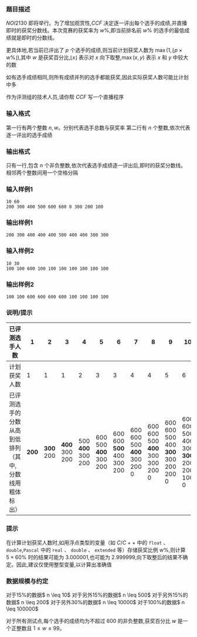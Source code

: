 ### 题目描述
$NOI2130$ 即将举行。为了增加观赏性,$CCF$ 决定逐一评出每个选手的成绩,并直播即时的获奖分数线。本次竞赛的获奖率为 $w\%$,即当前排名前 $w\%$ 的选手的最低成绩就是即时的分数线。

更具体地,若当前已评出了 $p$ 个选手的成绩,则当前计划获奖人数为 $\max(1, \lfloor p \times w \%\rfloor)$,其中 $w$ 是获奖百分比,$\lfloor x \rfloor$ 表示对 $x$ 向下取整,$\max(x,y)$ 表示 $x$ 和 $y$ 中较大的数

如有选手成绩相同,则所有成绩并列的选手都能获奖,因此实际获奖人数可能比计划中多

作为评测组的技术人员,请你帮 $CCF$ 写一个直播程序

### 输入格式
第一行有两个整数 $n, w$。分别代表选手总数与获奖率
第二行有 $n$ 个整数,依次代表逐一评出的选手成绩

### 输出格式
只有一行,包含 $n$ 个非负整数,依次代表选手成绩逐一评出后,即时的获奖分数线。相邻两个整数间用一个空格分隔

### 输入样例1
```
10 60
200 300 400 500 600 600 0 300 200 100
```
### 输出样例1
```
200 300 400 400 400 500 400 400 300 300
```
### 输入样例2
```
10 30
100 100 600 100 100 100 100 100 100 100
```
### 输出样例2
```
100 100 600 600 600 600 100 100 100 100
```
### 说明/提示

<table><colgroup><col width="9.062003179650238%"><col width="9.062003179650238%"><col width="9.062003179650238%"><col width="9.062003179650238%"><col width="9.062003179650238%"><col width="9.220985691573928%"><col width="9.220985691573928%"><col width="9.220985691573928%"><col width="9.379968203497615%"><col width="9.379968203497615%"><col width="9.697933227344992%"></colgroup><thead><tr><th>已评测选手人数</th><th>1</th><th>2</th><th>3</th><th>4</th><th>5</th><th>6</th><th>7</th><th>8</th><th>9</th><th>10</th></tr></thead><tbody><tr><td>计划获奖人数</td><td>1</td><td>1</td><td>1</td><td>2</td><td>3</td><td>3</td><td>4</td><td>4</td><td>5</td><td>6</td></tr><tr><td>已评测选手的分数从高到低排列（其中,分数线用粗体标出）</td><td><b>200</b></td><td><b>300</b><br>200</td><td><b>400</b><br>300<br>200<br></td><td>500<br><b>400</b><br>300<br>200</td><td>600<br>500<br><b>400</b><br>300<br>200</td><td>600<br>600<br><b>500</b><br>400<br>300<br>200</td><td>600<br>600<br>500<br><b>400</b><br>300<br>200<br>0</td><td>600<br>600<br>500<br><b>400</b><br>300<br>300<br>200<br>0</td><td>600<br>600<br>500<br>400<br><b>300</b><br>300<br>200<br>200<br>0</td><td>600<br>600<br>500<br>400<br>300<br><b>300</b><br>200<br>200<br>100<br>0</td></tr></tbody></table>

### 提示
在计算计划获奖人数时,如用浮点类型的变量（如 $C/C++$ 中的 `float` 、 `double`,`Pascal` 中的 `real` 、 `double` 、 `extended` 等）存储获奖比例 $w\%$,则计算 $5 \times 60\%$ 时的结果可能为 $3.000001$,也可能为 $2.999999$,向下取整后的结果不确定。因此,建议仅使用整型变量,以计算出准确值

### 数据规模与约定
对于$15\%$的数据$ n \leq 10$
对于另外$15\%$的数据$ n \leq 500$
对于另外$15\%$的数据$ n \leq 200$
对于另外$30\%$的数据$ n \leq 10000$
对于$100\%$的数据$ n \leq 100000$
 
对于所有测试点,每个选手的成绩均为不超过 $600$ 的非负整数,获奖百分比 $w$ 是一个正整数且 $1 \le w \le 99$。